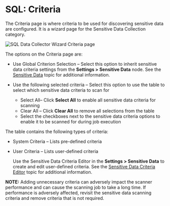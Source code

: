 # SQL: Criteria

The Criteria page is where criteria to be used for discovering sensitive data are configured. It is a wizard page for the Sensitive Data Collection category.

![SQL Data Collector Wizard Criteria page](/img/product_docs/accessanalyzer/enterpriseauditor/admin/datacollector/ewsmailbox/criteria.png)

The options on the Criteria page are:

- Use Global Criterion Selection – Select this option to inherit sensitive data criteria settings from the __Settings > Sensitive Data__ node. See the [Sensitive Data](/docs/accessanalyzer/enterpriseauditor/admin/settings/sensitivedata/overview.md) topic for additional information.
- Use the following selected criteria – Select this option to use the table to select which sensitive data criteria to scan for

  - Select All– Click __Select All__ to enable all sensitive data criteria for scanning
  - Clear All – Click __Clear All__ to remove all selections from the table
  - Select the checkboxes next to the sensitive data criteria options to enable it to be scanned for during job execution

The table contains the following types of criteria:

- System Criteria – Lists pre-defined criteria
- User Criteria – Lists user-defined criteria

  Use the Sensitive Data Criteria Editor in the __Settings > Sensitive Data__ to create and edit user-defined criteria. See the [Sensitive Data Criteria Editor](/docs/accessanalyzer/enterpriseauditor/sensitivedatadiscovery/criteriaeditor/overview.md) topic for additional information.

__NOTE:__ Adding unnecessary criteria can adversely impact the scanner performance and can cause the scanning job to take a long time. If performance is adversely affected, revisit the sensitive data scanning criteria and remove criteria that is not required.
